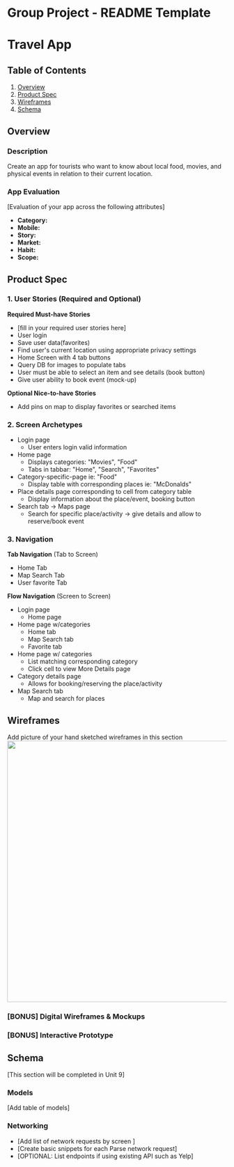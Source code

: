 Group Project - README Template
===

# Travel App

## Table of Contents
1. [Overview](#Overview)
1. [Product Spec](#Product-Spec)
1. [Wireframes](#Wireframes)
2. [Schema](#Schema)

## Overview
### Description
Create an app for tourists who want to know about local food, movies, and physical events in relation to their current location.

### App Evaluation
[Evaluation of your app across the following attributes]
- **Category:**
- **Mobile:**
- **Story:**
- **Market:**
- **Habit:**
- **Scope:**

## Product Spec

### 1. User Stories (Required and Optional)

**Required Must-have Stories**

* [fill in your required user stories here]
* User login
* Save user data(favorites)
* Find user's current location using appropriate privacy settings
* Home Screen with 4 tab buttons
* Query DB for images to populate tabs
* User must be able to select an item and see details (book button)
* Give user ability to book event (mock-up)

**Optional Nice-to-have Stories**

* Add pins on map to display favorites or searched items


### 2. Screen Archetypes

* Login page
   * User enters login valid information
* Home page
   * Displays categories: "Movies", "Food"
   * Tabs in tabbar: "Home", "Search", "Favorites"
* Category-specific-page ie: "Food"
  * Display table with corresponding places ie: "McDonalds"
* Place details page corresponding to cell from category table
  * Display information about the place/event, booking button
* Search tab -> Maps page
  * Search for specific place/activity -> give details and allow to reserve/book event

### 3. Navigation

**Tab Navigation** (Tab to Screen)

* Home Tab
* Map Search Tab
* User favorite Tab

**Flow Navigation** (Screen to Screen)

* Login page
   * Home page
* Home page w/categories
   * Home tab
   * Map Search tab
   * Favorite tab
* Home page w/ categories
   * List matching corresponding category
   * Click cell to view More Details page
* Category details page
   * Allows for booking/reserving the place/activity
* Map Search tab
   * Map and search for places

## Wireframes
Add picture of your hand sketched wireframes in this section
<img src="https://i.imgur.com/eyTqj2Z.jpg" width=600>
### [BONUS] Digital Wireframes & Mockups

### [BONUS] Interactive Prototype

## Schema 
[This section will be completed in Unit 9]
### Models
[Add table of models]
### Networking
- [Add list of network requests by screen ]
- [Create basic snippets for each Parse network request]
- [OPTIONAL: List endpoints if using existing API such as Yelp]
